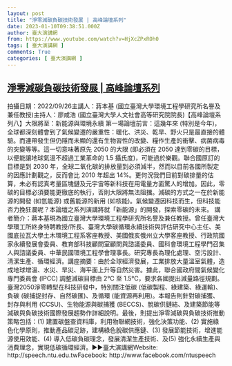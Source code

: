 ```yaml
---
layout: post
title: "淨零減碳負碳技術發展 | 高峰論壇系列"
date: 2023-01-10T09:38:51.000Z
author: 臺大演講網
from: https://www.youtube.com/watch?v=HjXcZPxROh0
tags: [ 臺大演講網 ]
comments: True
categories: [ 臺大演講網 ]
---
```

<!--1673343531000-->
[淨零減碳負碳技術發展 | 高峰論壇系列](https://www.youtube.com/watch?v=HjXcZPxROh0)
------

<div>
拍攝日期：2022/09/26主講人：蔣本基 (國立臺灣大學環境工程學研究所名譽及兼任教授)主持人：廖咸浩 (國立臺灣大學人文社會高等研究院院長)【高峰論壇系列八】大限將至：新能源與環境永續 第一場論壇前言：這幾年來 (特別是今年)，全球都深刻體會到了氣候變遷的嚴重性：暖化、洪災、乾旱、野火只是最直接的體驗。而連帶發生但仍隱而未顯的還有生物習性的改變、糧作生產的衝擊、病菌病毒的突變等等。這一切意味著原先 2050 的大限 (即必須在 2050 達到零碳的目標，以便能讓地球氣溫不超過工業革命的 1.5 攝氏度)，可能過於樂觀。聯合國原訂的目標是到 2030 年，全球二氧化碳的排放量到必須減半，然而以目前各國所製定的因應計劃觀之，反而會比 2010 年超出 14%。更何況我們目前對碳排量的估算，未必有認真考量區塊鏈及元宇宙等新科技在用電量方面驚人的增加。因此，零碳的目標必須要能更徹底的執行，否則大限將無法阻擋。減碳的方式之一在於新能源的開發 (如氫能源) 或舊能源的新用 (如核能)。氣候變遷因科技而生，但科技能否力挽狂瀾呢？本論壇之系列演講將就「新能源」的開發，探索零碳的未來。 講者簡介：蔣本基現為國立臺灣大學環境工程學研究所名譽及兼任教授。曾任臺灣大學環工所終身特聘教授/所長、臺灣大學碳循環永續技術與評估研究中心主任、美國底拉瓦大學土木環境工程系客座教授、美國俄亥俄州立大學客座教授、行政院國家永續發展會委員、教育部科技顧問室顧問與諮議委員、國科會環境工程學門召集人與諮議委員、中華民國環境工程學會理事長。研究專長為理化處理、空污設計、清潔生產、循環經濟。講座摘要：由於全球經濟發展，工業排放大量溫室氣體，造成地球增溫、水災、旱災、海平面上升等自然災害。據此，聯合國政府間氣候變化專門委員會 (IPCC) 調整減碳目標由 2℃ 至 1.5℃，要求各國提出減量路徑規劃。臺灣2050淨零轉型在科技研發中，特別關注低碳 (低碳製程、綠建築、綠運輸)、負碳 (碳捕捉封存、自然碳匯)、及循環 (能資源再利用)。本報告則針對碳捕獲、封存與利用 (CCSU)、生物能源與碳捕獲 (BECCS)、脫碳供鏈結、及建築節能等減碳與負碳技術國際發展趨勢作詳細說明。最後，則提出淨零減碳與負碳技術推動策略包括：(1) 建置碳盤查資料庫，利用物聯網技術，強化決策功能、(2) 實施綠色化學原則，推動產品碳足跡，建構綠色脫碳供應鏈、(3) 發展節能技術，增進能源使用效能、(4) 導入低碳負碳理念，發展清潔生產技術、及(5) 強化永續生產與消費理念，實現低碳循環經濟。►►臺大演講網Website: http://speech.ntu.edu.twFacebook: http://www.facebook.com/ntuspeech
</div>
